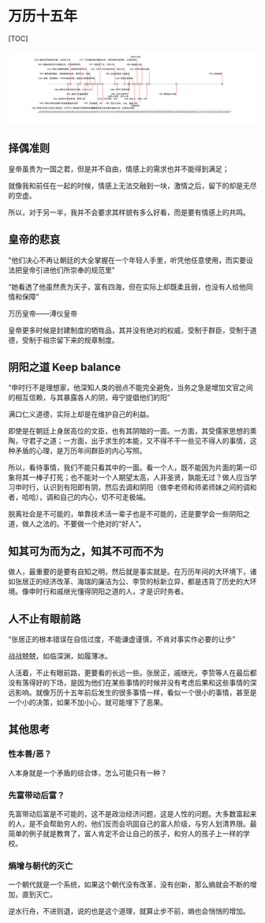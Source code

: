 # 万历十五年

[TOC]

![万历十五年时间轴](assets/万历十五年.png)

## 择偶准则

皇帝虽贵为一国之君，但是并不自由，情感上的需求也并不能得到满足；

就像我和前任在一起的时候，情感上无法交融到一块，激情之后，留下的却是无尽的空虚。

所以，对于另一半，我并不会要求其样貌有多么好看，而是要有情感上的共鸣。

## 皇帝的悲哀

"他们决心不再让朝廷的大全掌握在一个年轻人手里，听凭他任意使用，而实要设法把皇帝引进他们所崇奉的规范里"

“她看透了他虽然贵为天子，富有四海，但在实际上却既柔且弱，也没有人给他同情和保障”

万历皇帝——溥仪皇帝

皇帝更多时候是封建制度的牺牲品，其并没有绝对的权威，受制于群臣，受制于道德，受制于祖宗留下来的规章制度。

## 阴阳之道 Keep balance

“申时行不是理想家，他深知人类的弱点不能完全避免，当务之急是增加文官之间的相互信赖，与其暴露各人的阴，毋宁提倡他们的阳”

满口仁义道德，实际上却是在维护自己的利益。

即使是在朝廷上身居高位的文臣，也有其阴暗的一面。一方面，其受儒家思想的熏陶，守君子之道；一方面，出于求生的本能，又不得不干一些见不得人的事情，这种矛盾的心理，是万历年间群臣的内心写照。

所以，看待事情，我们不能只看其中的一面。看一个人，既不能因为片面的第一印象将其一棒子打死；也不能对一个人期望太高，人非圣贤，孰能无过？做人应当学习申时行，认识到有阳即有阴，然后去调和阴阳（做李老师和师弟师妹之间的调和者，哈哈），调和自己的内心，切不可走极端。

脱离社会是不可能的，单靠技术活一辈子也是不可能的，还是要学会一些阴阳之道，做人之法的。不要做一个绝对的“好人”。

## 知其可为而为之，知其不可而不为

做人，最重要的是要有自知之明，然后就是事实就是。在万历年间的大环境下，诸如张居正的经济改革、海瑞的廉洁为公、李贽的标新立异，都是违背了历史的大环境。像申时行和戚继光懂得阴阳之道的人，才是识时务者。

## 人不止有眼前路

“张居正的根本错误在自信过度，不能谦虚谨慎，不肯对事实作必要的让步”

战战兢兢，如临深渊，如履薄冰。

人活着，不止有眼前路，更要看的长远一些。张居正，戚继光，李贽等人在最后都没有落得好的下场，是因为他们在某些事情的时候并没有考虑后果和这些事情的深远影响。就像万历十五年前后发生的很多事情一样，看似一个很小的事情，甚至是一个小的决策，如果不加小心，就可能埋下了恶果。

## 其他思考

### 性本善/恶？

人本身就是一个矛盾的综合体，怎么可能只有一种？

### 先富带动后富？

先富带动后富是不可能的，这不是政治经济问题，这是人性的问题。大多数富起来的人，是不会帮助穷人的，他们反而会巩固自己的富人阶级，与穷人划清界限。最简单的例子就是教育了，富人肯定不会让自己的孩子，和穷人的孩子上一样的学校。

### 熵增与朝代的灭亡

一个朝代就是一个系统，如果这个朝代没有改革，没有创新，那么熵就会不断的增加，直到灭亡。

逆水行舟，不进则退，说的也是这个道理，就算止步不前，熵也会悄悄的增加。


